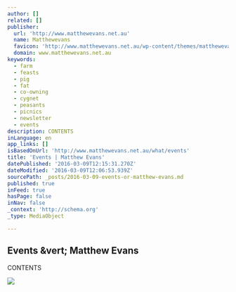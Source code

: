 ```yaml
---
author: []
related: []
publisher:
  url: 'http://www.matthewevans.net.au'
  name: Matthewevans
  favicon: 'http://www.matthewevans.net.au/wp-content/themes/matthewevans/images/favicon.ico'
  domain: www.matthewevans.net.au
keywords:
  - farm
  - feasts
  - pig
  - fat
  - co-owning
  - cygnet
  - peasants
  - picnics
  - newsletter
  - events
description: CONTENTS
inLanguage: en
app_links: []
isBasedOnUrl: 'http://www.matthewevans.net.au/what/events'
title: 'Events | Matthew Evans'
datePublished: '2016-03-09T12:15:31.270Z'
dateModified: '2016-03-09T12:06:53.939Z'
sourcePath: _posts/2016-03-09-events-or-matthew-evans.md
published: true
inFeed: true
hasPage: false
inNav: false
_context: 'http://schema.org'
_type: MediaObject

---
```

<article style=""><h1>Events &amp;vert; Matthew Evans</h1><p>CONTENTS</p><img src="http://www.matthewevans.net.au/wp-content/uploads/2011/07/apples.jpg" /></article>